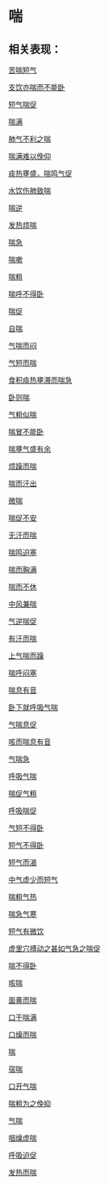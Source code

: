 # 喘## 相关表现：[苦喘短气](https://www.gmzyjc.com/search/result?wd=苦喘短气)[支饮亦喘而不能卧](https://www.gmzyjc.com/search/result?wd=支饮亦喘而不能卧)[短气喘促](https://www.gmzyjc.com/search/result?wd=短气喘促)[喘满](https://www.gmzyjc.com/search/result?wd=喘满)[肺气不利之喘](https://www.gmzyjc.com/search/result?wd=肺气不利之喘)[喘满难以俛仰](https://www.gmzyjc.com/search/result?wd=喘满难以俛仰)[痰热壅盛，喘鸣气促](https://www.gmzyjc.com/search/result?wd=痰热壅盛，喘鸣气促)[水饮伤肺致喘](https://www.gmzyjc.com/search/result?wd=水饮伤肺致喘)[喘逆](https://www.gmzyjc.com/search/result?wd=喘逆)[发热烦喘](https://www.gmzyjc.com/search/result?wd=发热烦喘)[喘急](https://www.gmzyjc.com/search/result?wd=喘急)[喘嗽](https://www.gmzyjc.com/search/result?wd=喘嗽)[喘粗](https://www.gmzyjc.com/search/result?wd=喘粗)[喘呼不得卧](https://www.gmzyjc.com/search/result?wd=喘呼不得卧)[喘促](https://www.gmzyjc.com/search/result?wd=喘促)[自喘](https://www.gmzyjc.com/search/result?wd=自喘)[气喘而闷](https://www.gmzyjc.com/search/result?wd=气喘而闷)[气短而喘](https://www.gmzyjc.com/search/result?wd=气短而喘)[食积痰热壅滞而喘急](https://www.gmzyjc.com/search/result?wd=食积痰热壅滞而喘急)[卧则喘](https://www.gmzyjc.com/search/result?wd=卧则喘)[气粗似喘](https://www.gmzyjc.com/search/result?wd=气粗似喘)[喘冒不能卧](https://www.gmzyjc.com/search/result?wd=喘冒不能卧)[喘壅气盛有余](https://www.gmzyjc.com/search/result?wd=喘壅气盛有余)[烦躁而喘](https://www.gmzyjc.com/search/result?wd=烦躁而喘)[喘而汗出](https://www.gmzyjc.com/search/result?wd=喘而汗出)[微喘](https://www.gmzyjc.com/search/result?wd=微喘)[喘促不安](https://www.gmzyjc.com/search/result?wd=喘促不安)[无汗而喘](https://www.gmzyjc.com/search/result?wd=无汗而喘)[喘鸣迫塞](https://www.gmzyjc.com/search/result?wd=喘鸣迫塞)[喘而胸满](https://www.gmzyjc.com/search/result?wd=喘而胸满)[喘而不休](https://www.gmzyjc.com/search/result?wd=喘而不休)[中风兼喘](https://www.gmzyjc.com/search/result?wd=中风兼喘)[气逆喘促](https://www.gmzyjc.com/search/result?wd=气逆喘促)[有汗而喘](https://www.gmzyjc.com/search/result?wd=有汗而喘)[上气喘而躁](https://www.gmzyjc.com/search/result?wd=上气喘而躁)[喘呼闷塞](https://www.gmzyjc.com/search/result?wd=喘呼闷塞)[喘息有音](https://www.gmzyjc.com/search/result?wd=喘息有音)[卧下就呼吸气喘](https://www.gmzyjc.com/search/result?wd=卧下就呼吸气喘)[气喘息促](https://www.gmzyjc.com/search/result?wd=气喘息促)[咳而喘息有音](https://www.gmzyjc.com/search/result?wd=咳而喘息有音)[气喘急](https://www.gmzyjc.com/search/result?wd=气喘急)[呼吸气喘](https://www.gmzyjc.com/search/result?wd=呼吸气喘)[喘促气粗](https://www.gmzyjc.com/search/result?wd=喘促气粗)[呼吸喘促](https://www.gmzyjc.com/search/result?wd=呼吸喘促)[气短不得卧](https://www.gmzyjc.com/search/result?wd=气短不得卧)[短气不得卧](https://www.gmzyjc.com/search/result?wd=短气不得卧)[短气而渴](https://www.gmzyjc.com/search/result?wd=短气而渴)[中气虚少而短气](https://www.gmzyjc.com/search/result?wd=中气虚少而短气)[喘粗气热](https://www.gmzyjc.com/search/result?wd=喘粗气热)[喘急气寒](https://www.gmzyjc.com/search/result?wd=喘急气寒)[短气有微饮](https://www.gmzyjc.com/search/result?wd=短气有微饮)[虚里穴搏动之甚如气急之喘促](https://www.gmzyjc.com/search/result?wd=虚里穴搏动之甚如气急之喘促)[喘不得卧](https://www.gmzyjc.com/search/result?wd=喘不得卧)[咳喘](https://www.gmzyjc.com/search/result?wd=咳喘)[面黄而喘](https://www.gmzyjc.com/search/result?wd=面黄而喘)[口干喘满](https://www.gmzyjc.com/search/result?wd=口干喘满)[口燥而喘](https://www.gmzyjc.com/search/result?wd=口燥而喘)[喘](https://www.gmzyjc.com/search/result?wd=喘)[宿喘](https://www.gmzyjc.com/search/result?wd=宿喘)[口开气喘](https://www.gmzyjc.com/search/result?wd=口开气喘)[喘粗为之俛抑](https://www.gmzyjc.com/search/result?wd=喘粗为之俛抑)[气喘](https://www.gmzyjc.com/search/result?wd=气喘)[咽燥虚喘](https://www.gmzyjc.com/search/result?wd=咽燥虚喘)[呼吸迫促](https://www.gmzyjc.com/search/result?wd=呼吸迫促)[发热而喘](https://www.gmzyjc.com/search/result?wd=发热而喘)